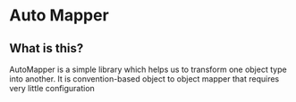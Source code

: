# Auto Mapper

## What is this?

AutoMapper is a simple library which helps us to transform one object type into another. 
It is convention-based object to object mapper that requires very little configuration

